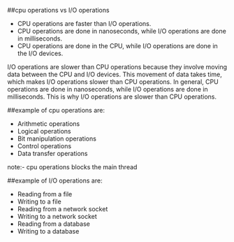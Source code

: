 ##cpu operations vs I/O operations
- CPU operations are faster than I/O operations.
- CPU operations are done in nanoseconds, while I/O operations are done in milliseconds.
- CPU operations are done in the CPU, while I/O operations are done in the I/O devices.



I/O operations are slower than CPU operations because they involve moving data between the CPU and I/O devices. This movement of data takes time, which makes I/O operations slower than CPU operations. In general, CPU operations are done in nanoseconds, while I/O operations are done in milliseconds. This is why I/O operations are slower than CPU operations.


##example of cpu operations are:
- Arithmetic operations
- Logical operations
- Bit manipulation operations
- Control operations
- Data transfer operations

note:- cpu operations blocks the main thread

##example of I/O operations are:
- Reading from a file
- Writing to a file
- Reading from a network socket
- Writing to a network socket
- Reading from a database
- Writing to a database
